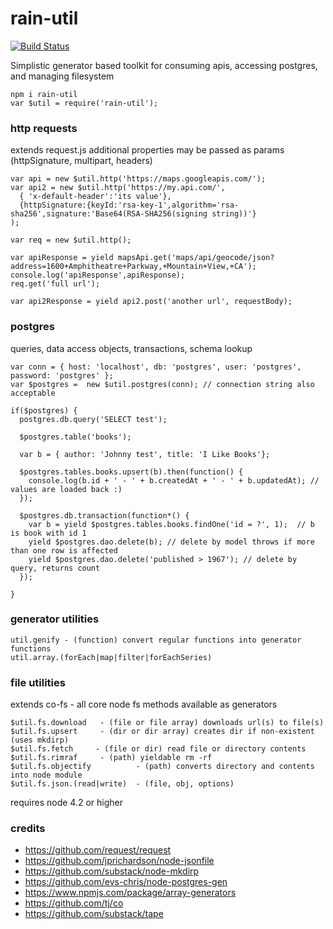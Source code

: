 # rain-util #

[![Build Status](https://travis-ci.org/maxmill/rain-util.svg)](https://travis-ci.org/maxmill/rain-util)

Simplistic generator based toolkit for consuming apis, accessing postgres, and managing filesystem

```
npm i rain-util
var $util = require('rain-util');
```

### http requests ###
extends request.js additional properties may be passed as params  (httpSignature, multipart, headers)
```
var api = new $util.http('https://maps.googleapis.com/');
var api2 = new $util.http('https://my.api.com/',
  { 'x-default-header':'its value'},
  {httpSignature:{keyId:'rsa-key-1',algorithm='rsa-sha256',signature:'Base64(RSA-SHA256(signing string))'}
);

var req = new $util.http();

var apiResponse = yield mapsApi.get('maps/api/geocode/json?address=1600+Amphitheatre+Parkway,+Mountain+View,+CA');
console.log('apiResponse',apiResponse);
req.get('full url');

var api2Response = yield api2.post('another url', requestBody);
```

### postgres ###
queries, data access objects, transactions, schema lookup
```
var conn = { host: 'localhost', db: 'postgres', user: 'postgres', password: 'postgres' };
var $postgres =  new $util.postgres(conn); // connection string also acceptable

if($postgres) {
  postgres.db.query('SELECT test');

  $postgres.table('books');

  var b = { author: 'Johnny test', title: 'I Like Books'};

  $postgres.tables.books.upsert(b).then(function() {
    console.log(b.id + ' - ' + b.createdAt + ' - ' + b.updatedAt); // values are loaded back :)
  });

  $postgres.db.transaction(function*() {
    var b = yield $postgres.tables.books.findOne('id = ?', 1);  // b is book with id 1
    yield $postgres.dao.delete(b); // delete by model throws if more than one row is affected
    yield $postgres.dao.delete('published > 1967'); // delete by query, returns count
  });

}
```


### generator utilities ###
```
util.genify - (function) convert regular functions into generator functions
util.array.(forEach|map|filter|forEachSeries)
```

### file utilities ###
extends co-fs - all core node fs methods available as generators
```
$util.fs.download   - (file or file array) downloads url(s) to file(s)
$util.fs.upsert     - (dir or dir array) creates dir if non-existent (uses mkdirp)
$util.fs.fetch     - (file or dir) read file or directory contents
$util.fs.rimraf     - (path) yieldable rm -rf
$util.fs.objectify          - (path) converts directory and contents into node module
$util.fs.json.(read|write)  - (file, obj, options)
```

requires node 4.2 or higher

### credits ###

- https://github.com/request/request
- https://github.com/jprichardson/node-jsonfile
- https://github.com/substack/node-mkdirp
- https://github.com/evs-chris/node-postgres-gen
- https://www.npmjs.com/package/array-generators
- https://github.com/tj/co
- https://github.com/substack/tape
